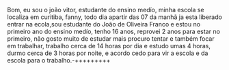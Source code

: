 Bom, eu sou o joão vitor, estudante do ensino medío, minha escola se localiza em curitiba, fanny, todo dia apartir das 07 da manhã ja esta liberado entrar na ecola,sou estudante do João de Oliveira Franco e estou no primeiro ano do ensino medío, tenho 16 anos, reprovei 2 anos para estar no primeiro, não gosto muito de estudar mais procuro tentar e também focar em trabalhar, trabalho cerca de 14 horas por dia e estudo umas 4 horas, durmo cerca de 3 horas por noite, e acordo cedo para vir a escola e da escola para o trabalho.-+++++++++
